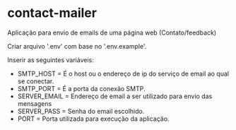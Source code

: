 # contact-mailer
Aplicação para envio de emails de uma página web (Contato/feedback)

Criar arquivo '.env' com base no '.env.example'.

Inserir as seguintes variáveis:

-	SMTP_HOST = É o host ou o endereço de ip do serviço de email ao qual se conectar.
-	SMTP_PORT = É a porta da conexão SMTP.
-	SERVER_EMAIL = Endereço de email a ser utilizado para envio das mensagens
-	SERVER_PASS = Senha do email escolhido.
- PORT = Porta utilizada para execução da aplicação.
